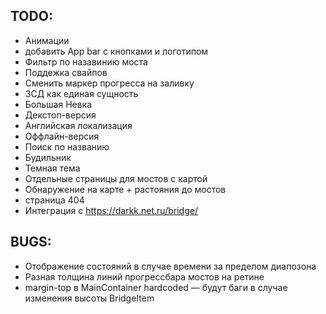 ## TODO:
* Анимации
* добавить App bar с кнопками и логотипом
* Фильтр по назавинию моста
* Поддежка свайпов
* Сменить маркер прогресса на заливку
* ЗСД как единая сущность
* Большая Невка
* Декстоп-версия
* Английская локализация
* Оффлайн-версия
* Поиск по названию
* Будильник
* Темная тема
* Отдельные страницы для мостов с картой
* Обнаружение на карте + растояния до мостов
* страница 404
* Интеграция с https://darkk.net.ru/bridge/
## BUGS:
* Отображение состояний в случае времени за пределом диапозона
* Разная толщина линий прогрессбара мостов на ретине
* margin-top в MainContainer hardcoded — будут баги в случае изменения высоты BridgeItem
